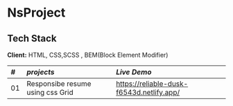 # NsProject
## Tech Stack

**Client:** HTML, CSS,SCSS , BEM(Block Element Modifier)
<!-- javaScript,React, Redux, TailwindCSS -->
<!-- 
**Server:** Node, Express -->
|*#* | *projects*     | *Live Demo*             |
| :-------- | :------- | :------------------------- |
| 01 | Responsibe resume using css Grid |https://reliable-dusk-f6543d.netlify.app/|
